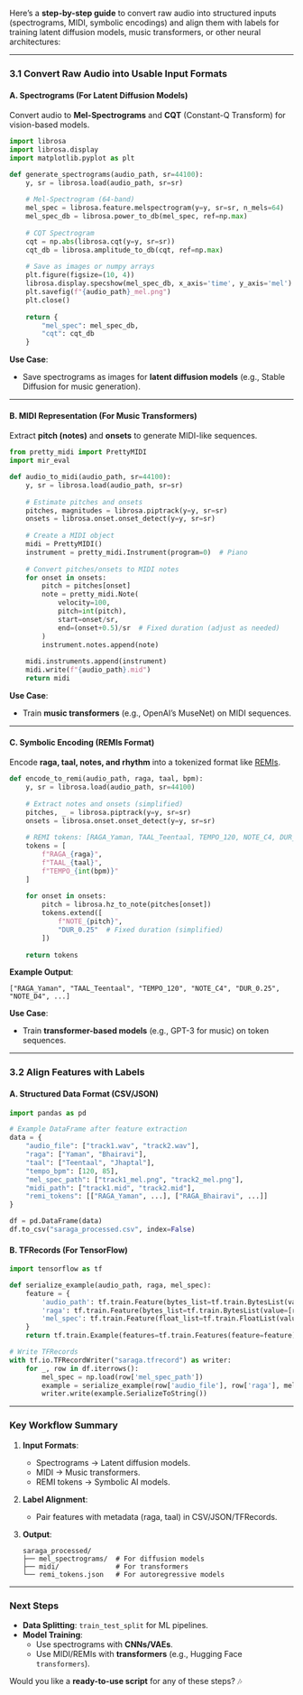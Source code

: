Here’s a **step-by-step guide** to convert raw audio into structured inputs (spectrograms, MIDI, symbolic encodings) and align them with labels for training latent diffusion models, music transformers, or other neural architectures:

---

### **3.1 Convert Raw Audio into Usable Input Formats**

#### **A. Spectrograms (For Latent Diffusion Models)**
Convert audio to **Mel-Spectrograms** and **CQT** (Constant-Q Transform) for vision-based models.

```python
import librosa
import librosa.display
import matplotlib.pyplot as plt

def generate_spectrograms(audio_path, sr=44100):
    y, sr = librosa.load(audio_path, sr=sr)
    
    # Mel-Spectrogram (64-band)
    mel_spec = librosa.feature.melspectrogram(y=y, sr=sr, n_mels=64)
    mel_spec_db = librosa.power_to_db(mel_spec, ref=np.max)
    
    # CQT Spectrogram
    cqt = np.abs(librosa.cqt(y=y, sr=sr))
    cqt_db = librosa.amplitude_to_db(cqt, ref=np.max)
    
    # Save as images or numpy arrays
    plt.figure(figsize=(10, 4))
    librosa.display.specshow(mel_spec_db, x_axis='time', y_axis='mel')
    plt.savefig(f"{audio_path}_mel.png")
    plt.close()
    
    return {
        "mel_spec": mel_spec_db,
        "cqt": cqt_db
    }
```

**Use Case**:  
- Save spectrograms as images for **latent diffusion models** (e.g., Stable Diffusion for music generation).

---

#### **B. MIDI Representation (For Music Transformers)**
Extract **pitch (notes)** and **onsets** to generate MIDI-like sequences.

```python
from pretty_midi import PrettyMIDI
import mir_eval

def audio_to_midi(audio_path, sr=44100):
    y, sr = librosa.load(audio_path, sr=sr)
    
    # Estimate pitches and onsets
    pitches, magnitudes = librosa.piptrack(y=y, sr=sr)
    onsets = librosa.onset.onset_detect(y=y, sr=sr)
    
    # Create a MIDI object
    midi = PrettyMIDI()
    instrument = pretty_midi.Instrument(program=0)  # Piano
    
    # Convert pitches/onsets to MIDI notes
    for onset in onsets:
        pitch = pitches[onset]
        note = pretty_midi.Note(
            velocity=100,
            pitch=int(pitch),
            start=onset/sr,
            end=(onset+0.5)/sr  # Fixed duration (adjust as needed)
        )
        instrument.notes.append(note)
    
    midi.instruments.append(instrument)
    midi.write(f"{audio_path}.mid")
    return midi
```

**Use Case**:  
- Train **music transformers** (e.g., OpenAI’s MuseNet) on MIDI sequences.

---

#### **C. Symbolic Encoding (REMIs Format)**
Encode **raga, taal, notes, and rhythm** into a tokenized format like [REMIs](https://arxiv.org/abs/2002.00212).

```python
def encode_to_remi(audio_path, raga, taal, bpm):
    y, sr = librosa.load(audio_path, sr=44100)
    
    # Extract notes and onsets (simplified)
    pitches, _ = librosa.piptrack(y=y, sr=sr)
    onsets = librosa.onset.onset_detect(y=y, sr=sr)
    
    # REMI tokens: [RAGA_Yaman, TAAL_Teentaal, TEMPO_120, NOTE_C4, DUR_0.5, ...]
    tokens = [
        f"RAGA_{raga}",
        f"TAAL_{taal}",
        f"TEMPO_{int(bpm)}"
    ]
    
    for onset in onsets:
        pitch = librosa.hz_to_note(pitches[onset])
        tokens.extend([
            f"NOTE_{pitch}",
            "DUR_0.25"  # Fixed duration (simplified)
        ])
    
    return tokens
```

**Example Output**:  
```
["RAGA_Yaman", "TAAL_Teentaal", "TEMPO_120", "NOTE_C4", "DUR_0.25", "NOTE_D4", ...]
```

**Use Case**:  
- Train **transformer-based models** (e.g., GPT-3 for music) on token sequences.

---

### **3.2 Align Features with Labels**
#### **A. Structured Data Format (CSV/JSON)**
```python
import pandas as pd

# Example DataFrame after feature extraction
data = {
    "audio_file": ["track1.wav", "track2.wav"],
    "raga": ["Yaman", "Bhairavi"],
    "taal": ["Teentaal", "Jhaptal"],
    "tempo_bpm": [120, 85],
    "mel_spec_path": ["track1_mel.png", "track2_mel.png"],
    "midi_path": ["track1.mid", "track2.mid"],
    "remi_tokens": [["RAGA_Yaman", ...], ["RAGA_Bhairavi", ...]]
}

df = pd.DataFrame(data)
df.to_csv("saraga_processed.csv", index=False)
```

#### **B. TFRecords (For TensorFlow)**
```python
import tensorflow as tf

def serialize_example(audio_path, raga, mel_spec):
    feature = {
        'audio_path': tf.train.Feature(bytes_list=tf.train.BytesList(value=[audio_path.encode('utf-8')])),
        'raga': tf.train.Feature(bytes_list=tf.train.BytesList(value=[raga.encode('utf-8')])),
        'mel_spec': tf.train.Feature(float_list=tf.train.FloatList(value=mel_spec.flatten())),
    }
    return tf.train.Example(features=tf.train.Features(feature=feature))

# Write TFRecords
with tf.io.TFRecordWriter("saraga.tfrecord") as writer:
    for _, row in df.iterrows():
        mel_spec = np.load(row['mel_spec_path'])
        example = serialize_example(row['audio_file'], row['raga'], mel_spec)
        writer.write(example.SerializeToString())
```

---

### **Key Workflow Summary**
1. **Input Formats**:  
   - Spectrograms → Latent diffusion models.  
   - MIDI → Music transformers.  
   - REMI tokens → Symbolic AI models.  

2. **Label Alignment**:  
   - Pair features with metadata (raga, taal) in CSV/JSON/TFRecords.  

3. **Output**:  
   ```
   saraga_processed/
   ├── mel_spectrograms/  # For diffusion models
   ├── midi/              # For transformers
   └── remi_tokens.json   # For autoregressive models
   ```

---

### **Next Steps**
- **Data Splitting**: `train_test_split` for ML pipelines.  
- **Model Training**:  
  - Use spectrograms with **CNNs/VAEs**.  
  - Use MIDI/REMIs with **transformers** (e.g., Hugging Face `transformers`).  

Would you like a **ready-to-use script** for any of these steps? 🎶